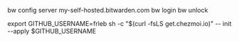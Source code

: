 

bw config server my-self-hosted.bitwarden.com
bw login
bw unlock


export GITHUB_USERNAME=frleb
sh -c "$(curl -fsLS get.chezmoi.io)" -- init --apply $GITHUB_USERNAME
